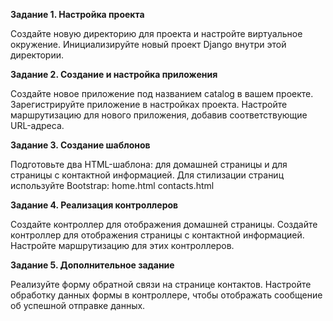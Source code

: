 **Задание 1. Настройка проекта**

Создайте новую директорию для проекта и настройте виртуальное окружение.
Инициализируйте новый проект Django внутри этой директории.


**Задание 2. Создание и настройка приложения**

Создайте новое приложение под названием catalog  в вашем проекте.
Зарегистрируйте приложение в настройках проекта.
Настройте маршрутизацию для нового приложения, добавив соответствующие URL-адреса.

**Задание 3. Создание шаблонов**

Подготовьте два HTML-шаблона: для домашней страницы и для страницы с контактной информацией.
Для стилизации страниц используйте Bootstrap:
home.html
contacts.html

**Задание 4. Реализация контроллеров**

Создайте контроллер для отображения домашней страницы.
Создайте контроллер для отображения страницы с контактной информацией.
Настройте маршрутизацию для этих контроллеров.

**Задание 5. Дополнительное задание**

Реализуйте форму обратной связи на странице контактов.
Настройте обработку данных формы в контроллере, чтобы отображать сообщение об успешной отправке данных.

